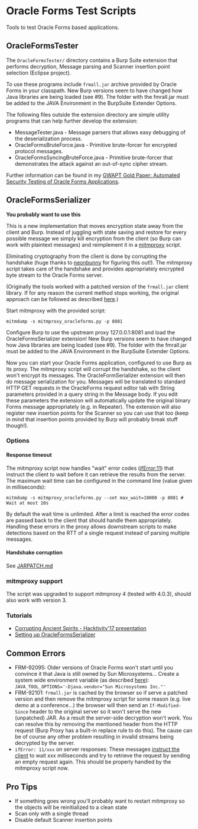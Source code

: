 Oracle Forms Test Scripts
=========================

Tools to test Oracle Forms based applications.

OracleFormsTester
-----------------

The `OracleFormsTester/` directory contains a Burp Suite extension that performs decryption, Message parsing and Scanner insertion point selection (Eclipse project).

To use these programs include `frmall.jar` archive provided by Oracle Forms  in your classpath. New Burp versions seem to have changed how Java libraries are being loaded (see #9). The folder with the fmrall.jar must be added to the JAVA Environment in the BurpSuite Extender Options. 

The following files outside the extension directory are simple utility programs that can help further develop the extension:

* MessageTester.java - Message parsers that allows easy debugging of the deserialization process.
* OracleFormsBruteForce.java - Primitive brute-forcer for encrypted protocol messages.
* OracleFormsSyncingBruteForce.java - Primitive brute-forcer that demonstrates the attack against an out-of-sync cipher stream. 

Further information can be found in my [GWAPT Gold Paper: Automated Security Testing of Oracle Forms Applications](https://www.sans.org/reading-room/whitepapers/testing/automated-security-testing-oracle-forms-applications-35970).

OracleFormsSerializer
---------------------

**You probably want to use this**

This is a new implementation that moves encryption state away from the client and Burp. Instead of juggling with state saving and restore for every possible message we simply kill encryption from the client (so Burp can work with plaintext messages) and reimplement it in a [mitmproxy](https://github.com/mitmproxy/mitmproxy) script.

Eliminating cryptography from the client is done by corrupting the handshake (huge thanks to [neonbunny](https://twitter.com/%40neonbunny9) for figuring this out!). The mitmproxy script takes care of the handshake and provides appropriately encrypted byte stream to the Oracle Forms server.

(Originally the tools worked with a patched version of the `frmall.jar` client library. If for any reason the current method stops working, the original approach can be followed as described [here](JARPATCH.md).)

Start mitmproxy with the provided script:
```
mitmdump -s mitmproxy_oracleforms.py -p 8081 
```

Configure Burp to use the upstream proxy 127.0.0.1:8081 and load the OracleFormsSerializer extension! New Burp versions seem to have changed how Java libraries are being loaded (see #9). The folder with the fmrall.jar must be added to the JAVA Environment in the BurpSuite Extender Options. 

Now you can start your Oracle Forms application, configured to use Burp as its proxy. The mitmproxy script will corrupt the handshake, so the client won't encrypt its messages. The OracleFormSerializer extension will then do message serialization for you. Messages will be translated to standard HTTP GET requests in the OracleForms request editor tab with String parameters provided in a query string in the Message body. If you edit these parameters the extension will automatically update the original binary Forms message appropriately (e.g. in Repeater). The extension will also register new insertion points for the Scanner so you can use that too (keep in mind that insertion points provided by Burp will probably break stuff though!).

### Options

#### Response timeout

The mitmproxy script now handles "wait" error codes ([ifError:11](https://community.oracle.com/docs/DOC-893120)) that instruct the client to wait before it can retrieve the results from the server. The maximum wait time can be configured in the command line (value given in milliseconds):

```
mitmdump -s mitmproxy_oracleforms.py --set max_wait=10000 -p 8081 # Wait at most 10s
```

By default the wait time is unlimited. After a limit is reached the error codes are passed back to the client that should handle them appropriately. Handling these errors in the proxy allows downstream scripts to make detections based on the RTT of a single request instead of parsing multiple messages.

#### Handshake corruption

See [JARPATCH.md](JARPATCH.md)

### mitmproxy support

The script was upgraded to support mitmproxy 4 (tested with 4.0.3), should also work with version 3.

### Tutorials

* [Corrupting Ancient Spirits - Hacktivity'17 presentation](https://www.youtube.com/watch?v=hEoeDPk4TOE)
* [Setting up OracleFormsSerializer](https://vimeo.com/482011043)

Common Errors
-------------

* FRM-92095: Older versions of Oracle Forms won't start until you convince it that Java is still owned by Sun Microsystems... Create a system wide environment variable (as described [here](https://blogs.oracle.com/ptian/solution-for-error-frm-92095:-oracle-jnitiator-version-too-low)): `JAVA_TOOL_OPTIONS='-Djava.vendor="Sun Microsystems Inc."'`
* FRM-92101: `frmall.jar` is cached by the browser so if serve a patched version and then remove the mitmproxy script for some reason (e.g. live demo at a conference...) the browser will then send an `If-Modified-Since` header to the original server so it won't serve the new (unpatched) JAR. As a result the server-side decryption won't work. You can resolve this by removing the mentioned header from the HTTP request (Burp Proxy has a built-in replace rule to do this). The cause can be of course any other problem resulting in invalid streams being decrypted by the server. 
* `ifError: 11/xxx` on server responses: These messages [instruct the client](https://community.oracle.com/docs/DOC-893120) to wait xxx milliseconds and try to retrieve the request by sending an empty request again. This should be properly handled by the mitmproxy script now.

Pro Tips
--------

* If something goes wrong you'll probably want to restart mitmproxy so the objects will be reinitialized to a clean state
* Scan only with a single thread
* Disable default Scanner insertion points
